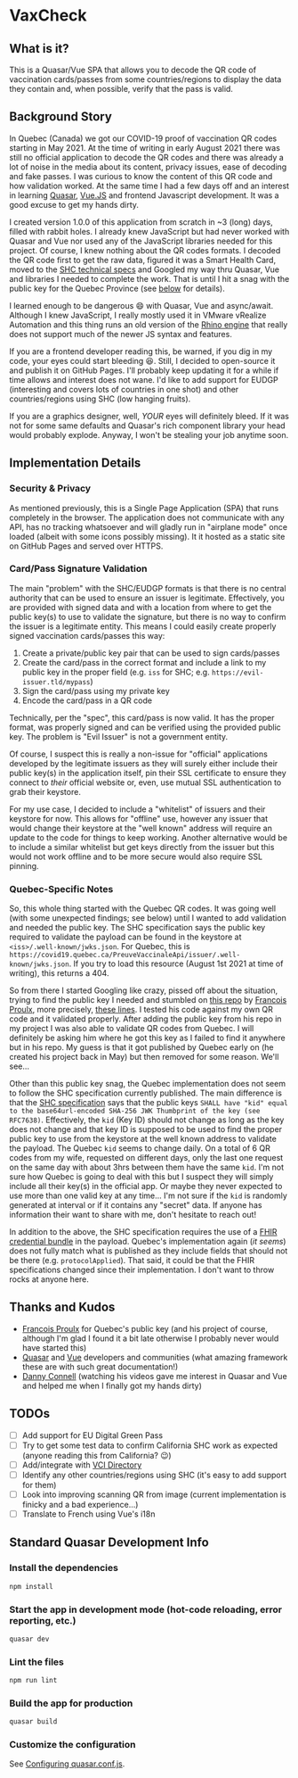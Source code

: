 # VaxCheck

## What is it?

This is a Quasar/Vue SPA that allows you to decode the QR code of vaccination cards/passes from some countries/regions to display the data they contain and, when possible, verify that the pass is valid.

## Background Story

In Quebec (Canada) we got our COVID-19 proof of vaccination QR codes starting in May 2021. At the time of writing in early August 2021 there was still no official application to decode the QR codes and there was already a lot of noise in the media about its content, privacy issues, ease of decoding and fake passes. I was curious to know the content of this QR code and how validation worked. At the same time I had a few days off and an interest in learning [Quasar](https://quasar.dev/), [Vue.JS](https://vuejs.org/) and frontend Javascript development. It was a good excuse to get my hands dirty.

I created version 1.0.0 of this application from scratch in ~3 (long) days, filled with rabbit holes. I already knew JavaScript but had never worked with Quasar and Vue nor used any of the JavaScript libraries needed for this project. Of course, I knew nothing about the QR codes formats. I decoded the QR code first to get the raw data, figured it was a Smart Health Card, moved to the [SHC technical specs](https://spec.smarthealth.cards/) and Googled my way thru Quasar, Vue and libraries I needed to complete the work. That is until I hit a snag with the public key for the Quebec Province (see [below](#quebec-specific-notes) for details).

I learned enough to be dangerous 😄 with Quasar, Vue and async/await. Although I knew JavaScript, I really mostly used it in VMware vRealize Automation and this thing runs an old version of the [Rhino engine](https://github.com/mozilla/rhino) that really does not support much of the newer JS syntax and features.

If you are a frontend developer reading this, be warned, if you dig in my code, your eyes could start bleeding 😆. Still, I decided to open-source it and publish it on GitHub Pages. I'll probably keep updating it for a while if time allows and interest does not wane. I'd like to add support for EUDGP (interesting and covers lots of countries in one shot) and other countries/regions using SHC (low hanging fruits).

If you are a graphics designer, well, *YOUR* eyes will definitely bleed. If it was not for some same defaults and Quasar's rich component library your head would probably explode. Anyway, I won't be stealing your job anytime soon.

## Implementation Details

### Security & Privacy

As mentioned previously, this is a Single Page Application (SPA) that runs completely in the browser. The application does not communicate with any API, has no tracking whatsoever and will gladly run in "airplane mode" once loaded (albeit with some icons possibly missing). It it hosted as a static site on GitHub Pages and served over HTTPS.

### Card/Pass Signature Validation

The main "problem" with the SHC/EUDGP formats is that there is no central authority that can be used to ensure an issuer is legitimate. Effectively, you are provided with signed data and with a location from where to get the public key(s) to use to validate the signature, but there is no way to confirm the issuer is a legitimate entity. This means I could easily create properly signed vaccination cards/passes this way:

1. Create a private/public key pair that can be used to sign cards/passes
2. Create the card/pass in the correct format and include a link to my public key in the proper field (e.g. `iss` for SHC; e.g. `https://evil-issuer.tld/mypass`)
3. Sign the card/pass using my private key
4. Encode the card/pass in a QR code

Technically, per the "spec", this card/pass is now valid. It has the proper format, was properly signed and can be verified using the provided public key. The problem is "Evil Issuer" is not a government entity.

Of course, I suspect this is really a non-issue for "official" applications developed by the legitimate issuers as they will surely either include their public key(s) in the application itself, pin their SSL certificate to ensure they connect to *their* official website or, even, use mutual SSL authentication to grab their keystore.

For my use case, I decided to include a "whitelist" of issuers and their keystore for now. This allows for "offline" use, however any issuer that would change their keystore at the "well known" address will require an update to the code for things to keep working. Another alternative would be to include a similar whitelist but get keys directly from the issuer but this would not work offline and to be more secure would also require SSL pinning.

### Quebec-Specific Notes

So, this whole thing started with the Quebec QR codes. It was going well (with some unexpected findings; see below) until I wanted to add validation and needed the public key. The SHC specification says the public key required to validate the payload can be found in the keystore at `<iss>/.well-known/jwks.json`. For Quebec, this is `https://covid19.quebec.ca/PreuveVaccinaleApi/issuer/.well-known/jwks.json`. If you try to load this resource (August 1st 2021 at time of writing), this returns a 404.

So from there I started Googling like crazy, pissed off about the situation, trying to find the public key I needed and stumbled on [this repo](https://github.com/fproulx/shc-covid19-decoder) by [Francois Proulx](https://github.com/fproulx), more precisely, [these lines](https://github.com/fproulx/shc-covid19-decoder/blob/main/src/shc.js#L28-L29). I tested his code against my own QR code and it validated properly. After adding the public key from his repo in my project I was also able to validate QR codes from Quebec. I will definitely be asking him where he got this key as I failed to find it anywhere but in his repo. My guess is that it got published by Quebec early on (he created his project back in May) but then removed for some reason. We'll see...

Other than this public key snag, the Quebec implementation does not seem to follow the SHC specification currently published. The main difference is that the [SHC specification](https://spec.smarthealth.cards/#determining-keys-associated-with-an-issuer) says that the public keys `SHALL have "kid" equal to the base64url-encoded SHA-256 JWK Thumbprint of the key (see RFC7638)`.  Effectively, the `kid` (Key ID) should not change as long as the key does not change and that key ID is supposed to be used to find the proper public key to use from the keystore at the well known address to validate the payload. The Quebec `kid` seems to change daily. On a total of 6 QR codes from my wife, requested on different days, only the last one request on the same day with about 3hrs between them have the same `kid`. I'm not sure how Quebec is going to deal with this but I suspect they will simply include all their key(s) in the official app. Or maybe they never expected to use more than one valid key at any time... I'm not sure if the `kid` is randomly generated at interval or if it contains any "secret" data. If anyone has information their want to share with me, don't hesitate to reach out!

In addition to the above, the SHC specification requires the use of a [FHIR credential bundle](http://build.fhir.org/ig/dvci/vaccine-credential-ig/branches/main/StructureDefinition-vaccination-credential-bundle.html) in the payload. Quebec's implementation again (*it seems*) does not fully match what is published as they include fields that should not be there (e.g. `protocolApplied`). That said, it could be that the FHIR specifications changed since their implementation. I don't want to throw rocks at anyone here.

## Thanks and Kudos

* [Francois Proulx](https://github.com/fproulx) for Quebec's public key (and his project of course, although I'm glad I found it a bit late otherwise I probably never would have started this)
* [Quasar](https://quasar.dev/) and [Vue](https://vuejs.org/) developers and communities (what amazing framework these are with such great documentation!)
* [Danny Connell](https://www.youtube.com/channel/UC6eR_ndNgaTeE5t2Ud4ZiHw) (watching his videos gave me interest in Quasar and Vue and helped me when I finally got my hands dirty)

## TODOs

* [ ] Add support for EU Digital Green Pass
* [ ] Try to get some test data to confirm California SHC work as expected (anyone reading this from California? 😉)
* [ ] Add/integrate with [VCI Directory](https://github.com/the-commons-project/vci-directory)
* [ ] Identify any other countries/regions using SHC (it's easy to add support for them)
* [ ] Look into improving scanning QR from image (current implementation is finicky and a bad experience...)
* [ ] Translate to French using Vue's i18n

## Standard Quasar Development Info

### Install the dependencies

```bash
npm install
```

### Start the app in development mode (hot-code reloading, error reporting, etc.)

```bash
quasar dev
```

### Lint the files

```bash
npm run lint
```

### Build the app for production

```bash
quasar build
```

### Customize the configuration

See [Configuring quasar.conf.js](https://v2.quasar.dev/quasar-cli/quasar-conf-js).
